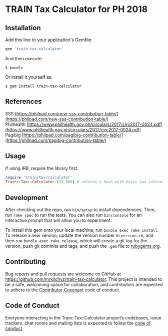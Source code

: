 # TRAIN Tax Calculator for PH 2018

## Installation

Add this line to your application's Gemfile:

```ruby
gem 'train-tax-calculator'
```

And then execute:

    $ bundle

Or install it yourself as:

    $ gem install train-tax-calculator

## References

SSS [https://philpad.com/new-sss-contribution-table/](https://philpad.com/new-sss-contribution-table/)  
Philhealth [https://www.philhealth.gov.ph/circulars/2017/circ2017-0024.pdf](https://www.philhealth.gov.ph/circulars/2017/circ2017-0024.pdf)  
Pagibig [https://philpad.com/pagibig-contribution-table/](https://philpad.com/pagibig-contribution-table/)  

## Usage

If using IRB, require the library first.

```ruby
require 'train/tax/calculator'
Train::Tax::Calculator.(15_000) # returns a hash with basic tax information
```

## Development

After checking out the repo, run `bin/setup` to install dependencies. Then, run `rake spec` to run the tests. You can also run `bin/console` for an interactive prompt that will allow you to experiment.

To install this gem onto your local machine, run `bundle exec rake install`. To release a new version, update the version number in `version.rb`, and then run `bundle exec rake release`, which will create a git tag for the version, push git commits and tags, and push the `.gem` file to [rubygems.org](https://rubygems.org).

## Contributing

Bug reports and pull requests are welcome on GitHub at https://github.com/mrkjlchvz/train-tax-calculator. This project is intended to be a safe, welcoming space for collaboration, and contributors are expected to adhere to the [Contributor Covenant](http://contributor-covenant.org) code of conduct.

## Code of Conduct

Everyone interacting in the Train::Tax::Calculator project’s codebases, issue trackers, chat rooms and mailing lists is expected to follow the [code of conduct](https://github.com/[USERNAME]/train-tax-calculator/blob/master/CODE_OF_CONDUCT.md).
